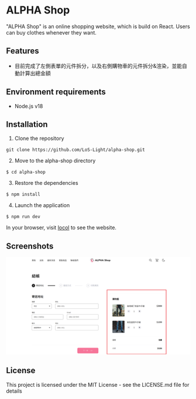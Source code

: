 # ALPHA Shop

"ALPHA Shop" is an online shopping website, which is build on React. Users can buy clothes whenever they want.

## Features

- 目前完成了左側表單的元件拆分，以及右側購物車的元件拆分&渲染，並能自動計算出總金額

## Environment requirements

-   Node.js v18

## Installation

1. Clone the repository

```
git clone https://github.com/LoS-Light/alpha-shop.git
```

2. Move to the alpha-shop directory

```
$ cd alpha-shop
```

3. Restore the dependencies

```
$ npm install
```

4. Launch the application

```
$ npm run dev
```

In your browser, visit [locol](http://localhost:3000/) to see the website.

## Screenshots

![image](https://github.com/PT-HUANG/alpha-shop/blob/main/cover.png)

## License

This project is licensed under the MIT License - see the LICENSE.md file for details

